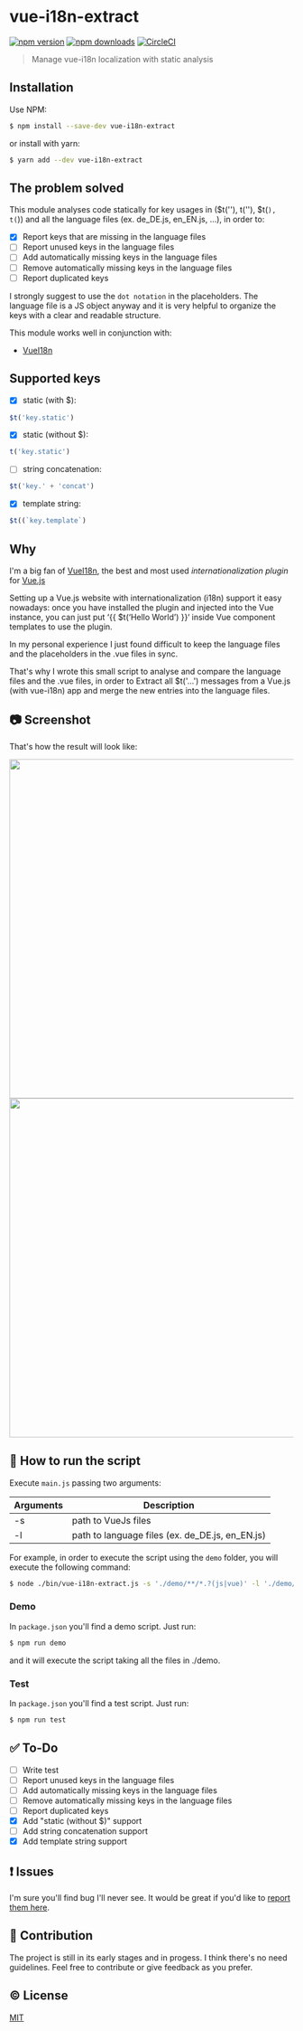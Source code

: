 # vue-i18n-extract

[![npm version](https://img.shields.io/npm/v/vue-i18n-extract.svg?style=flat-square)](https://www.npmjs.com/package/vue-i18n-extract)
[![npm downloads](https://img.shields.io/npm/dm/vue-i18n-extract.svg?style=flat-square)](https://www.npmjs.com/package/vue-i18n-extract)
[![CircleCI](https://circleci.com/gh/pixari/vue-i18n-extract/tree/master.png?style=shield)](https://circleci.com/gh/pixari/vue-i18n-extract)
> Manage vue-i18n localization with static analysis

## Installation
Use NPM:

```sh
$ npm install --save-dev vue-i18n-extract
```

or install with yarn:

```sh
$ yarn add --dev vue-i18n-extract
```

## The problem solved
This module analyses code statically for key usages in ($t(''), t(''), $t(``), t(``)) and all the language files (ex. de_DE.js, en_EN.js, ...), in order to:

- [x] Report keys that are missing in the language files
- [ ] Report unused keys in the language files
- [ ] Add automatically missing keys in the language files
- [ ] Remove automatically missing keys in the language files
- [ ] Report duplicated keys

I strongly suggest to use the `dot notation` in the placeholders. The language file is a JS object anyway and it is very helpful to organize the keys with a clear and readable structure.

This module works well in conjunction with:
* [VueI18n](https://kazupon.github.io/vue-i18n/)

## Supported keys

- [x] static (with $):
```js
$t('key.static')
```
- [x] static (without $): 
```js
t('key.static')
```
- [ ] string concatenation:
```js
$t('key.' + 'concat')
```
- [x] template string:
```js
$t((`key.template`)
```

## Why
I'm a big fan of [VueI18n](https://kazupon.github.io/vue-i18n/), the best and most used *internationalization plugin* for [Vue.js](https://vuejs.org/)

Setting up a Vue.js website with internationalization (i18n) support it easy nowadays: once you have installed the plugin and injected into the Vue instance, you can just put ‘{{ $t(‘Hello World’) }}‘ inside Vue component templates to use the plugin.

In my personal experience I just found difficult to keep the language files and the placeholders in the .vue files in sync.

That's why I wrote this small script to analyse and compare the language files and the .vue files, in order to 
Extract all $t('...') messages from a Vue.js (with vue-i18n) app and merge the new entries into the language files.


## :camera: Screenshot
That's how the result will look like:

<img src="https://raw.githubusercontent.com/pixari/vue-i18n-extract/master/demo/screenshots/vue-i18n-extract-1.png" width="600">

<img src="https://raw.githubusercontent.com/pixari/vue-i18n-extract/master/demo/screenshots/vue-i18n-extract-2.png" width="600">

## :rocket: How to run the script

Execute `main.js` passing two arguments: 

| Arguments | Description |
| ------ | ----------- |
| -s   | path to VueJs files |
| -l | path to language files (ex. de_DE.js, en_EN.js) |

For example, in order to execute the script using the `demo` folder, you will execute the following command:

```sh
$ node ./bin/vue-i18n-extract.js -s './demo/**/*.?(js|vue)' -l './demo/lang/*.js'
```

### Demo
In `package.json` you'll find a demo script.
Just run:

```sh
$ npm run demo
```

and it will execute the script taking all the files in ./demo.

### Test
In `package.json` you'll find a test script.
Just run:

```sh
$ npm run test
```

## :white_check_mark: To-Do
- [ ] Write test
- [ ] Report unused keys in the language files
- [ ] Add automatically missing keys in the language files
- [ ] Remove automatically missing keys in the language files
- [ ] Report duplicated keys
- [x] Add "static (without $)" support
- [ ] Add string concatenation support
- [x] Add template string support

## :exclamation: Issues

I'm sure you'll find bug I'll never see. It would be great if you'd like to [report them here](https://github.com/pixari/vue-i18n-extract/issues).


## :muscle: Contribution

The project is still in its early stages and in progess.
I think there's no need guidelines. Feel free to contribute or give feedback as you prefer.


## :copyright: License

[MIT](http://opensource.org/licenses/MIT)

